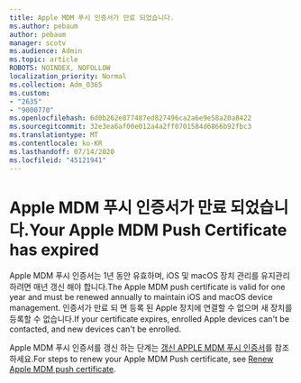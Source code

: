 ```yaml
---
title: Apple MDM 푸시 인증서가 만료 되었습니다.
ms.author: pebaum
author: pebaum
manager: scotv
ms.audience: Admin
ms.topic: article
ROBOTS: NOINDEX, NOFOLLOW
localization_priority: Normal
ms.collection: Adm_O365
ms.custom:
- "2635"
- "9000770"
ms.openlocfilehash: 6d0b262e877487ed827496ca2a6e9e58a20a8422
ms.sourcegitcommit: 32e3ea6af00e012a4a2ff0701584d6866b92fbc3
ms.translationtype: MT
ms.contentlocale: ko-KR
ms.lasthandoff: 07/14/2020
ms.locfileid: "45121941"
---
```

# <a name="your-apple-mdm-push-certificate-has-expired"></a><span data-ttu-id="40823-102">Apple MDM 푸시 인증서가 만료 되었습니다.</span><span class="sxs-lookup"><span data-stu-id="40823-102">Your Apple MDM Push Certificate has expired</span></span>

<span data-ttu-id="40823-103">Apple MDM 푸시 인증서는 1년 동안 유효하며, iOS 및 macOS 장치 관리를 유지관리하려면 매년 갱신 해야 합니다.</span><span class="sxs-lookup"><span data-stu-id="40823-103">The Apple MDM push certificate is valid for one year and must be renewed annually to maintain iOS and macOS device management.</span></span> <span data-ttu-id="40823-104">인증서가 만료 되 면 등록 된 Apple 장치에 연결할 수 없으며 새 장치를 등록할 수 없습니다.</span><span class="sxs-lookup"><span data-stu-id="40823-104">If your certificate expires, enrolled Apple devices can't be contacted, and new devices can't be enrolled.</span></span>

<span data-ttu-id="40823-105">Apple MDM 푸시 인증서를 갱신 하는 단계는 [갱신 APPLE MDM 푸시 인증서](https://docs.microsoft.com/intune/apple-mdm-push-certificate-get#renew-apple-mdm-push-certificate)를 참조 하세요.</span><span class="sxs-lookup"><span data-stu-id="40823-105">For steps to renew your Apple MDM Push certificate, see [Renew Apple MDM push certificate](https://docs.microsoft.com/intune/apple-mdm-push-certificate-get#renew-apple-mdm-push-certificate).</span></span>